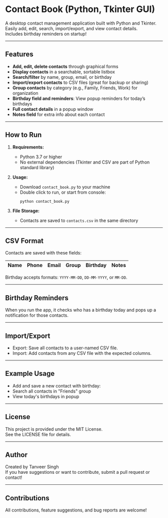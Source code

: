 # Contact Book (Python, Tkinter GUI)

A desktop contact management application built with Python and Tkinter.  
Easily add, edit, search, import/export, and view contact details.  
Includes birthday reminders on startup!

---

## Features

- **Add, edit, delete contacts** through graphical forms
- **Display contacts** in a searchable, sortable listbox
- **Search/filter** by name, group, email, or birthday
- **Import/export contacts** to CSV files (great for backup or sharing)
- **Group contacts** by category (e.g., Family, Friends, Work) for organization
- **Birthday field and reminders**: View popup reminders for today’s birthdays
- **Full contact details** in a popup window
- **Notes field** for extra info about each contact

---

## How to Run

1. **Requirements:**  
   - Python 3.7 or higher
   - No external dependencies (Tkinter and CSV are part of Python standard library)

2. **Usage:**  
   - Download `contact_book.py` to your machine
   - Double click to run, or start from console:  
     ```
     python contact_book.py
     ```

3. **File Storage:**  
   - Contacts are saved to `contacts.csv` in the same directory

---

## CSV Format

Contacts are saved with these fields:

| Name   | Phone   | Email | Group | Birthday | Notes |
|--------|---------|-------|-------|----------|-------|

Birthday accepts formats: `YYYY-MM-DD`, `DD-MM-YYYY`, or `MM-DD`.

---

## Birthday Reminders

When you run the app, it checks who has a birthday today and pops up a notification for those contacts.

---

## Import/Export

- Export: Save all contacts to a user-named CSV file.
- Import: Add contacts from any CSV file with the expected columns.

---

## Example Usage

- Add and save a new contact with birthday:
- Search all contacts in "Friends" group
- View today's birthdays in popup

---

## License

This project is provided under the MIT License.  
See the LICENSE file for details.

---

## Author

Created by Tanveer Singh  
If you have suggestions or want to contribute, submit a pull request or contact!

---

## Contributions

All contributions, feature suggestions, and bug reports are welcome!

